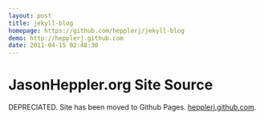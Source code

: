 ```yaml
---
layout: post
title: jekyll-blog
homepage: https://github.com/hepplerj/jekyll-blog
demo: http://hepplerj.github.com
date: 2011-04-15 02:48:30
---
```

# JasonHeppler.org  Site Source #

DEPRECIATED. Site has been moved to Github Pages. [hepplerj.github.com](http://hepplerj.github.com).

